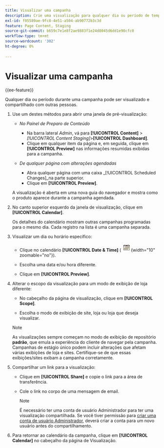 ```yaml
---
title: Visualizar uma campanha
description: Crie uma visualização para qualquer dia ou período de tempo durante uma campanha e compartilhe-a com membros da equipe.
exl-id: f05589ae-9fc8-4e51-a504-ab90772b3c3d
feature: Page Content, Staging
source-git-commit: b659c7e1e8f2ae9883f1e24d8045d6dd1e90cfc0
workflow-type: tm+mt
source-wordcount: '302'
ht-degree: 0%

---
```


# Visualizar uma campanha

{{ee-feature}}

Qualquer dia ou período durante uma campanha pode ser visualizado e compartilhado com outras pessoas.

1. Use um destes métodos para abrir uma janela de pré-visualização:

   - _No Painel de Preparo de Conteúdo_

      - Na barra lateral _Admin_, vá para **[!UICONTROL Content]** > _[!UICONTROL Content Staging]_>**[!UICONTROL Dashboard]**.
      - Clique em qualquer item da página e, em seguida, clique em **[!UICONTROL Preview]** nas informações resumidas exibidas para a campanha.

   - _De qualquer página com alterações agendadas_

      - Abra qualquer página com uma caixa _[!UICONTROL Scheduled Changes]_na parte superior.
      - Clique em **[!UICONTROL Preview]**.

   A visualização é aberta em uma nova guia do navegador e mostra como o produto aparece durante a campanha agendada.

1. No canto superior esquerdo da janela de visualização, clique em **[!UICONTROL Calendar]**.

   Os detalhes do calendário mostram outras campanhas programadas para o mesmo dia. Cada registro na lista é uma campanha separada.

1. Visualizar um dia ou horário específico:

   - Clique no calendário **[!UICONTROL Date & Time]** (![Ícone de calendário](../assets/icon-calendar.png){width="10" zoomable="no"}).

   - Escolha uma data e/ou hora diferente.

   - Clique em **[!UICONTROL Preview]**.

1. Alterar o escopo da visualização para um modo de exibição de loja diferente:

   - No cabeçalho da página de visualização, clique em **[!UICONTROL Scope]**.

   - Escolha o modo de exibição de site, loja ou loja que deseja visualizar.

   >[!NOTE]
   >
   >As visualizações sempre começam no modo de exibição de repositório **padrão**, que emula a experiência do cliente de navegar pela campanha. Campanhas de estágio único podem incluir alterações que afetam várias exibições de loja e sites. Certifique-se de que essas exibições/sites exibam a campanha corretamente.

1. Compartilhar um link para a visualização:

   - Clique em **[!UICONTROL Share]** e copie o link para a área de transferência.

   - Cole o link no corpo de uma mensagem de email.

     >[!NOTE]
     >
     >É necessário ter uma conta de usuário Administrador para ter uma visualização compartilhada. Se você tiver permissão para [criar uma conta de usuário Administrador](../systems/permissions-users-all.md#create-a-user), deverá criar a conta para um novo usuário antes do compartilhamento.

1. Para retornar ao calendário da campanha, clique em **[!UICONTROL Calendar]** no cabeçalho da página de Visualização.
